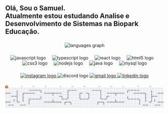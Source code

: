 <h2 align="left">Olá, Sou o Samuel.<br>Atualmente estou estudando Analise e Desenvolvimento de Sistemas na Biopark Educação.</h2>

###

<div align="center">
  <img src="https://github-readme-stats.vercel.app/api/top-langs?username=samuelsadovnik&locale=en&hide_title=false&layout=compact&card_width=320&langs_count=5&theme=dracula&hide_border=false" height="150" alt="languages graph"  />
</div>

###

<div align="center">
  <img src="https://cdn.jsdelivr.net/gh/devicons/devicon/icons/javascript/javascript-original.svg" height="30" alt="javascript logo"  />
  <img width="12" />
  <img src="https://cdn.jsdelivr.net/gh/devicons/devicon/icons/typescript/typescript-original.svg" height="30" alt="typescript logo"  />
  <img width="12" />
  <img src="https://cdn.jsdelivr.net/gh/devicons/devicon/icons/react/react-original.svg" height="30" alt="react logo"  />
  <img width="12" />
  <img src="https://cdn.jsdelivr.net/gh/devicons/devicon/icons/html5/html5-original.svg" height="30" alt="html5 logo"  />
  <img width="12" />
  <img src="https://cdn.jsdelivr.net/gh/devicons/devicon/icons/css3/css3-original.svg" height="30" alt="css3 logo"  />
  <img width="12" />
  <img src="https://cdn.jsdelivr.net/gh/devicons/devicon/icons/nodejs/nodejs-original.svg" height="30" alt="nodejs logo"  />
  <img width="12" />
  <img src="https://cdn.jsdelivr.net/gh/devicons/devicon/icons/java/java-original.svg" height="30" alt="java logo"  />
  <img width="12" />
  <img src="https://cdn.jsdelivr.net/gh/devicons/devicon/icons/mysql/mysql-original.svg" height="30" alt="mysql logo"  />
</div>

###

<div align="center">
  <a href="https://www.instagram.com/samuelmsadovnik/" target="_blank">
    <img src="https://raw.githubusercontent.com/maurodesouza/profile-readme-generator/master/src/assets/icons/social/instagram/default.svg" width="47" height="35" alt="instagram logo"  />
  </a>
  <img src="https://raw.githubusercontent.com/maurodesouza/profile-readme-generator/master/src/assets/icons/social/discord/default.svg" width="47" height="35" alt="discord logo"  />
  <a href="https://mail.google.com/mail/u/0/?pli=1#inbox?compose=DmwnWtMpfCZXzKXmFFXdMqVVjcMJBdQVnNCSscHgkrZDgTbHNPlsHHpfJWQXzksdzhsfcqXLZmtQ" target="_blank">
    <img src="https://raw.githubusercontent.com/maurodesouza/profile-readme-generator/master/src/assets/icons/social/gmail/default.svg" width="47" height="35" alt="gmail logo"  />
  </a>
  <a href="https://www.linkedin.com/in/samuel-malaquias-sadovnik-13b65231b/" target="_blank">
    <img src="https://raw.githubusercontent.com/maurodesouza/profile-readme-generator/master/src/assets/icons/social/linkedin/default.svg" width="47" height="35" alt="linkedin logo"  />
  </a>
</div>

###

<picture>
  <source media="(prefers-color-scheme: dark)" srcset="https://raw.githubusercontent.com/samuelsadovnik/samuelsadovnik/output/pacman-contribution-graph-dark.svg">
  <source media="(prefers-color-scheme: light)" srcset="https://raw.githubusercontent.com/samuelsadovnik/samuelsadovnik/output/pacman-contribution-graph.svg">
  <img alt="pacman contribution graph" src="https://raw.githubusercontent.com/samuelsadovnik/samuelsadovnik/output/pacman-contribution-graph.svg">
</picture>

###
